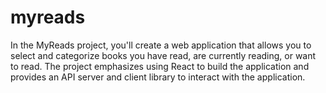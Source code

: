 # myreads
 In the MyReads project, you'll create a web application that allows you to select and categorize books you have read, are currently reading, or want to read. The project emphasizes using React to build the application and provides an API server and client library to interact with the application.
